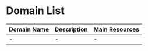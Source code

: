# Domain List

| Domain Name | Description | Main Resources |
| ----------- | ----------- | -------------- |
| -           | -           | -              |
